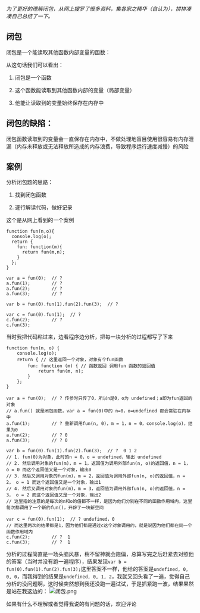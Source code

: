 *为了更好的理解闭包，从网上搜罗了很多资料，集各家之精华（自认为），拼拼凑凑自己总结了一下。*

## 闭包

闭包是一个能读取其他函数内部变量的函数：

从这句话我们可以看出：

1. 闭包是一个函数

2. 这个函数能读取到其他函数内部的变量（局部变量）

3. 他能让读取到的变量始终保存在内存中

## 闭包的缺陷：

闭包函数读取到的变量会一直保存在内存中，不做处理地盲目使用很容易有内存泄漏（内存未释放或无法释放所造成的内存浪费，导致程序运行速度减慢）的风险

## 案例

分析闭包题的思路：

1. 找到闭包函数

2. 逐行解读代码，做好记录

这个是从网上看到的一个案例

```
function fun(n,o){
  console.log(o);
  return {
    fun: function(m){
      return fun(m,n);
    }
  };
}

var a = fun(0);  // ?
a.fun(1);        // ?        
a.fun(2);        // ?
a.fun(3);        // ?

var b = fun(0).fun(1).fun(2).fun(3);  // ?

var c = fun(0).fun(1);  // ?
c.fun(2);        // ?
c.fun(3);
```

当时我把代码粘过来，边看程序边分析，把每一块分析的过程都写了下来

```
function fun(n, o) {
    console.log(o);
    return { // 这里返回一个对象，对象有个fun函数
        fun: function (m) { // 函数返回 调用fun 函数的返回值
            return fun(m, n);
        }
    };
}

var a = fun(0);  // ? 传参时只传了0，所以n是0，o为 undefined；a即为fun返回的对象
// a.fun() 就是闭包函数，var a = fun(0)中的 n=0，o=undefined 都会常驻在内存中
a.fun(1);        // ? 重新调用fun(n, 0)，m = 1，n = 0，console.log(o)，结果为0
a.fun(2);        // ? 0
a.fun(3);        // ? 0

var b = fun(0).fun(1).fun(2).fun(3);  // ?  0 1 2
// 1. fun(0)为对象，此时的n = 0，o = undefined，输出 undefined
// 2. 然后调用对象的fun(m)，m = 1，返回值为调用外部fun(n, o)的返回值，n = 1， o = 0 而这个返回值又是一个对象，输出0
// 3. 然后又调用对象的fun(m)，m = 2，返回值为调用外部fun(n, o)的返回值，n = 2， o = 1 而这个返回值又是一个对象，输出1
// 4. 然后又调用对象的fun(m)，m = 3，返回值为调用外部fun(n, o)的返回值，n = 3， o = 2 而这个返回值又是一个对象，输出2
// 这里指的注意的是每次的n和o的值都不一样，是因为他们分别在不同的函数作用域内，这里每次都调用了一个新的fun()，开辟了一块新空间

var c = fun(0).fun(1);  // ? undefined，0
// 而这里两次的结果都是1，因为他们都是通过c这个对象调用的，就是说因为他们都在同一个函数作用域内
c.fun(2);        // ?  1
c.fun(3);        // ?  1
```
分析的过程简直是一场头脑风暴，稍不留神就会跑偏，总算写完之后赶紧去对照他的答案（当时并没有跑一遍程序），结果发现`var b = fun(0).fun(1).fun(2).fun(3);`这里答案不一样，他给的答案是`undefined, 0, 0, 0`，而我得到的结果是`undefined, 0, 1, 2`，我就又回头看了一遍，觉得自己分析的没问题啊，这时候突然想到我还没跑一遍试试，于是抓紧跑一波，结果果然是站在我这边的：
![闭包.png](http://upload-images.jianshu.io/upload_images/3629578-a24ad6153de774ef.png?imageMogr2/auto-orient/strip%7CimageView2/2/w/1240)

如果有什么不理解或者觉得我说的有问题的话，欢迎评论